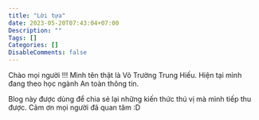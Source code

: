 ```yaml
---
title: "Lời tựa"
date: 2023-05-20T07:43:04+07:00
Description: ""
Tags: []
Categories: []
DisableComments: false
---
```



Chào mọi người !!! Mình tên thật là Võ Trường Trung Hiếu. Hiện tại mình đang theo học ngành An toàn thông tin.

Blog này được dùng để chia sẻ lại những kiến thức thú vị mà mình tiếp thu được. Cảm ơn mọi người đã quan tâm :D